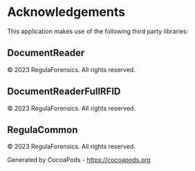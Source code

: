 # Acknowledgements
This application makes use of the following third party libraries:

## DocumentReader

© 2023 RegulaForensics. All rights reserved.


## DocumentReaderFullRFID

© 2023 RegulaForensics. All rights reserved.


## RegulaCommon

© 2023 RegulaForensics. All rights reserved.

Generated by CocoaPods - https://cocoapods.org
